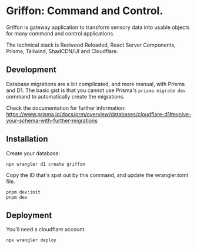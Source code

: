 # Griffon: Command and Control.

Griffon is gateway application to transform sensory data into usable objects for many command and control applications.

The technical stack is Redwood Reloaded, React Server Components, Prisma, Tailwind, ShadCDN/UI and Cloudflare.

## Development

Database migrations are a bit complicated, and more manual, with Prisma and D1. The basic gist is that you cannot use Prisma's `prisma migrate dev` command to automatically create the migrations.

Check the documentation for further information:
https://www.prisma.io/docs/orm/overview/databases/cloudflare-d1#evolve-your-schema-with-further-migrations

## Installation

Create your database:
```terminal
npx wrangler d1 create griffon
```

Copy the ID that's spat out by this command, and update the wrangler.toml file.

```terminal
pnpm dev:init
pnpm dev
```

## Deployment

You'll need a cloudflare account.

<!-- note(2025-01-06, peterp):
  Is it possible to create a cloudlfare account programatically.
-->

```terminal
npx wrangler deploy
```
